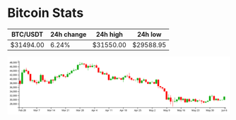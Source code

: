 # Bitcoin Stats

BTC/USDT|24h change|24h high|24h low|
|---|---|---|---|
|$31494.00|6.24%|$31550.00|$29588.95|

<img src="./chart.svg">
